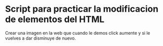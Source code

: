 # Script para practicar la modificacion de elementos del HTML
Crear una imagen en la web que cuando le demos click aumente y si le vuelves a dar disminuye de nuevo.